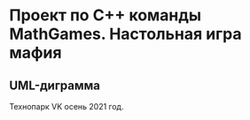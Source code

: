 # Проект по C++ команды MathGames. Настольная игра мафия
## UML-диграмма

Технопарк VK осень 2021 год.
